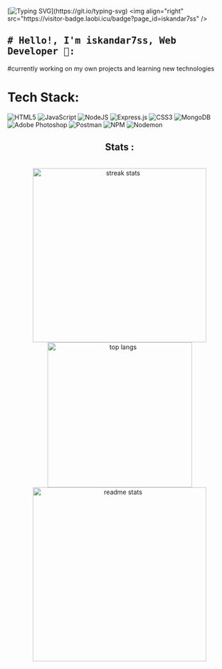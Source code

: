 [![Typing SVG](https://readme-typing-svg.herokuapp.com?font=Edu+VIC+WA+NT+Hand+Precursive&weight=500&pause=1000&color=5029F7&background=23FF4500&center=true&width=435&lines=hello+world!)](https://git.io/typing-svg)
<img align="right" src="https://visitor-badge.laobi.icu/badge?page_id=iskandar7ss" />
<h2 style="font-family: monospace;"># Hello!, I'm iskandar7ss, Web Developer 👋:</h2>
#currently working on my own projects and learning new technologies


#  Tech Stack:

![HTML5](https://img.shields.io/badge/html5-%23E34F26.svg?style=for-the-badge&logo=html5&logoColor=white) ![JavaScript](https://img.shields.io/badge/javascript-%23323330.svg?style=for-the-badge&logo=javascript&logoColor=%23F7DF1E) ![NodeJS](https://img.shields.io/badge/node.js-6DA55F?style=for-the-badge&logo=node.js&logoColor=white) ![Express.js](https://img.shields.io/badge/express.js-%23404d59.svg?style=for-the-badge&logo=express&logoColor=%2361DAFB) ![CSS3](https://img.shields.io/badge/css3-%231572B6.svg?style=for-the-badge&logo=css3&logoColor=white) ![MongoDB](https://img.shields.io/badge/MongoDB-%234ea94b.svg?style=for-the-badge&logo=mongodb&logoColor=white)   ![Adobe Photoshop](https://img.shields.io/badge/adobe%20photoshop-%2331A8FF.svg?style=for-the-badge&logo=adobe%20photoshop&logoColor=white)  ![Postman](https://img.shields.io/badge/Postman-FF6C37?style=for-the-badge&logo=postman&logoColor=white) ![NPM](https://img.shields.io/badge/NPM-%23CB3837.svg?style=for-the-badge&logo=npm&logoColor=white) ![Nodemon](https://img.shields.io/badge/NODEMON-%23323330.svg?style=for-the-badge&logo=nodemon&logoColor=%BBDEAD)

<h2 align="center"> Stats :</h2>
<br>
<div align="center"> 
  <img width="390" src="https://github-readme-streak-stats.herokuapp.com/?user=iskandar7ss&count_private=true&theme=react&border_radius=10" alt="streak stats"/>
    <img width="325" align="center" src="https://github-readme-stats.vercel.app/api/top-langs/?username=iskandar7ss&hide=HTML&langs_count=8&layout=compact&theme=react&border_radius=10&size_weight=0.5&count_weight=0.5&exclude_repo=github-readme-stats" alt="top langs" />

  <br/>
  <img width="390" src="https://github-readme-stats.vercel.app/api?username=iskandar7ss&count_private=true&show_icons=true&theme=react&rank_icon=github&border_radius=10" alt="readme stats" />
</div>
